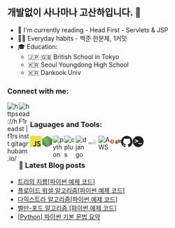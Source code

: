 ## 개발없이 사나마나 고산하입니다. 👋
- 📖 I'm currently reading - Head First - Servlets & JSP
- 🏃‍♂️ Everyday habits - 백준 한문제, 1커밋
- 🎓 Education: 
    - 🇯🇵 🇬🇧 British School in Tokyo
    - 🇰🇷 Seoul Youngdong High School
    - 🇰🇷 Dankook Univ

### Connect with me:

[<img align = "left" alt ="https://headf1rst.github.io/" width="26px" src="https://icon-library.com/images/blogging-icon/blogging-icon-27.jpg" />][website]
[<img align = "left" alt ="headF1rst | instagram" width="26px" src="https://user-images.githubusercontent.com/55884834/141100586-724cc663-76ce-4e55-8b35-c7bca297f3e2.png">][instagram]

<br />

### Laguages and Tools:


<img align = "left" alt ="javascript" width="26px" src="https://raw.githubusercontent.com/github/explore/80688e429a7d4ef2fca1e82350fe8e3517d3494d/topics/javascript/javascript.png" />
<img align = "left" alt ="node" width="26px" src="https://raw.githubusercontent.com/github/explore/80688e429a7d4ef2fca1e82350fe8e3517d3494d/topics/nodejs/nodejs.png" />
<img align = "left" alt ="python" width="26px" src="https://upload.wikimedia.org/wikipedia/commons/thumb/c/c3/Python-logo-notext.svg/600px-Python-logo-notext.svg.png" />

<img align = "left" alt ="cplus" width="26px" src="https://blog.kakaocdn.net/dn/CjKEy/btqMvLhM42U/qClHrhlfmx2zmixCU56WC1/img.png" />
<img align = "left" alt ="django" width="26px" src="https://blog.kakaocdn.net/dn/cVaSOX/btqD9jVw36X/jHpIEqn2EAk7xdKMMmpEP0/img.png" />

<img align = "left" alt ="mySql" width="26px" src="https://raw.githubusercontent.com/github/explore/80688e429a7d4ef2fca1e82350fe8e3517d3494d/topics/mysql/mysql.png" />
<img align = "left" alt ="AWS" width="26px" src="https://upload.wikimedia.org/wikipedia/commons/thumb/9/93/Amazon_Web_Services_Logo.svg/1200px-Amazon_Web_Services_Logo.svg.png" />
<img align = "left" alt ="git" width="26px" src="https://raw.githubusercontent.com/github/explore/80688e429a7d4ef2fca1e82350fe8e3517d3494d/topics/git/git.png" />
<img align = "left" alt ="github" width="26px" src="https://raw.githubusercontent.com/github/explore/78df643247d429f6cc873026c0622819ad797942/topics/github/github.png" />
<img align = "left" alt ="shell" width="26px" src="https://raw.githubusercontent.com/github/explore/80688e429a7d4ef2fca1e82350fe8e3517d3494d/topics/terminal/terminal.png" />

<br />
<br />

### 📕  Latest Blog posts
<!-- BLOG-POST-LIST:START -->
- [트리의 지름[파이썬 예제 코드]](https://headf1rst.github.io/algorithm/diameter-of-tree/)
- [플로이드 워셜 알고리즘[파이썬 예제 코드]](https://headf1rst.github.io/algorithm/floyd-washall/)
- [다익스트라 알고리즘[파이썬 예제 코드]](https://headf1rst.github.io/algorithm/dijkstra/)
- [벨만-포드 알고리즘 [파이썬 예제 코드]](https://headf1rst.github.io/algorithm/bellmanford/)
- [[Python] 파이썬 기본 문법 요약](https://headf1rst.github.io/python/pythonBasic/)
<!-- BLOG-POST-LIST:END -->

[website]: https://headf1rst.github.io
[instagram]: https://www.instagram.com/sanwa2_sanha
